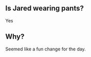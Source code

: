 ## Is Jared wearing pants?
Yes


 ## Why?
Seemed like a fun change for the day. 


<!-- ## Why?
He's got to have some semblance of getting ready for the day. -->
